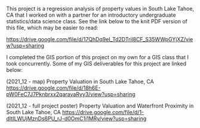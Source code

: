 This project is a regression analysis of property values in South Lake Tahoe, CA that I worked on with a partner for an introductory undergraduate statistics/data science class.  See the link below to the knit PDF version of this file, which may be easier to read:

https://drive.google.com/file/d/17QhDq9eI_Td2DTril8CF_S35WWpGYjXZ/view?usp=sharing 

I completed the GIS portion of this project on my own for a GIS class that I took concurrently.  Some of my GIS deliverables for this project are linked below:

(2021_12 - map) Property Valuation in South Lake Tahoe, CA
https://drive.google.com/file/d/18h6E-pW0FeC7J7Pknbrxx2qaravaRyy3/view?usp=sharing

(2021_12 - full project poster) Property Valuation and Waterfront Proximity in South Lake Tahoe, CA
https://drive.google.com/file/d/1-dItILWUjMznDs6PU_rJ-d0OmC1i1MRy/view?usp=sharing
